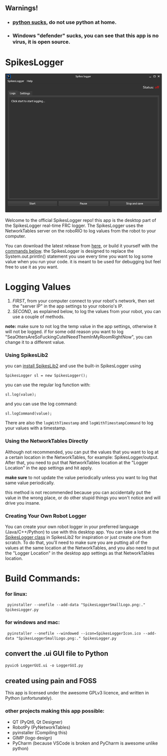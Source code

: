 ## Warnings!
- ### [python sucks](https://gitlab.com/TzintzeneT/dont-use-python), do not use python at home.
- ### Windows "defender" sucks, you can see that this app is no virus, it is open source.
# SpikesLogger
![SpikesLogger screenshot](images/Screenshot1.png "Awesome app")

Welcome to the official SpikesLogger repo!
this app is the desktop part of the SpikesLogger real-time FRC logger.
The SpikesLogger uses the NetworkTables server on the roboRIO to log values from the robot to your computer.

You can download the latest release from [here](https://github.com/Spikes-2212-Programming-Guild/SpikesLogger/releases), or build it yourself with the [commands below](#build-commands).
the SpikesLogger is designed to replace the System.out.println() statement you use every time you want to log some value when you run your code.
it is meant to be used for debugging but feel free to use it as you want.

# Logging Values
1. _FIRST_, from your computer connect to your robot's network, then set the "server IP" in the app settings to your roborio's IP.
2. _SECOND_, as explained below, to log the values from your robot, you can use a couple of methods.

**note:** make sure to not log the temp value in the app settings, otherwise it will not be logged.
if for some odd reason you want to log "SeaOttersAreSoFuckingCuteINeedThemInMyRoomRightNow",
you can change it to a different value.

### Using SpikesLib2
you can [install SpikesLib2](https://github.com/Spikes-2212-Programming-Guild/SpikesLib2#installation) 
and use the built-in SpikesLogger using 
```
SpikesLogger sl = new SpikesLogger();
```
you can use the regular log function with:
```
sl.log(value);
```

and you can use the log command:
```
sl.logCommand(value);
```
There are also the `logWithTimestamp` and `logWithTimestampCommand`
to log your values with a timestamp.

### Using the NetworkTables Directly
Although not recommended, you can put the values that you want to log at a certain location in the NetworkTables, for example: SpikesLogger/output.
After that, you need to put that NetworkTables location at the "Logger Location" in the app settings and hit apply.

**make sure** to not update the value periodically unless you want to log that same value periodically.

this method is not recommended because you can accidentally put the value in the wrong place,
or do other stupid things you won't notice and will drive you insane.


### Creating Your Own Robot Logger
You can create your own robot logger in your preferred language (Java/C++/Python) to use with this desktop app.
You can take a look at the [SpikesLogger class](https://github.com/Spikes-2212-Programming-Guild/SpikesLib2/blob/dev/src/main/java/com/spikes2212/dashboard/SpikesLogger.java)
in SpikesLib2 for inspiration or just create one from scratch.
To do that, you'll need to make sure you are putting all of the values at the same location at the NetworkTables,
and you also need to put the "Logger Location" in the desktop app settings as that NetworkTables location.


# Build Commands:
### for linux:
```commandline
 pyinstaller --onefile --add-data "SpikesLoggerSmallLogo.png:." SpikesLogger.py
```
### for windows and mac:
```commandline
 pyinstaller --onefile --windowed --icon=SpikesLoggerIcon.ico --add-data "SpikesLoggerSmallLogo.png:." SpikesLogger.py
```

## convert the .ui GUI file to Python
```commandline
pyuic6 LoggerGUI.ui -o LoggerGUI.py
```

## created using pain and FOSS
This app is licensed under the awesome GPLv3 licence, and written in Python (unfortunately).

### other projects making this app possible:
- QT (PyQt6, Qt Designer)
- RobotPy (PyNetworkTables)
- pyinstaller (Compiling this)
- GIMP (logo design)
- PyCharm (because VSCode is broken and PyCharm is awesome unlike python)